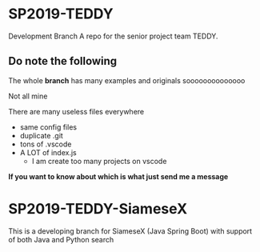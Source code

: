 # SP2019-TEDDY
Development Branch
A repo for the senior project team TEDDY.

## Do note the following
The whole **branch** has many examples and originals soooooooooooooo

Not all mine

There are many useless files everywhere
- same config files
- duplicate .git
- tons of .vscode
- A LOT of index.js 
  - I am create too many projects on vscode

**If you want to know about which is what just send me a message**

# SP2019-TEDDY-SiameseX
This is a developing branch for SiameseX (Java Spring Boot) with support of both Java and Python search

